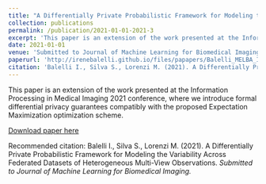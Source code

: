 ```yaml
---
title: "A Differentially Private Probabilistic Framework for Modeling the Variability Across Federated Datasets of Heterogeneous Multi-View Observations"
collection: publications
permalink: /publication/2021-01-01-2021-3
excerpt: 'This paper is an extension of the work presented at the Information Processing in Medical Imaging 2021 conference, where we introduce formal differential privacy guarantees compatibly with the proposed Expectation Maximization optimization scheme.'
date: 2021-01-01
venue: 'Submitted to Journal of Machine Learning for Biomedical Imaging'
paperurl: 'http://irenebalelli.github.io/files/papapers/Balelli_MELBA_IPMI2021.pdf'
citation: 'Balelli I., Silva S., Lorenzi M. (2021). A Differentially Private Probabilistic Framework for Modeling the Variability Across Federated Datasets of Heterogeneous Multi-View Observations. <i>Submitted to Journal of Machine Learning for Biomedical Imaging<i>.'
---
```

This paper is an extension of the work presented at the Information Processing in Medical Imaging 2021 conference, where we introduce formal differential privacy guarantees compatibly with the proposed Expectation Maximization optimization scheme.

[Download paper here](http://irenebalelli.github.io/files/papapers/Balelli_MELBA_IPMI2021.pdf)

Recommended citation: Balelli I., Silva S., Lorenzi M. (2021). A Differentially Private Probabilistic Framework for Modeling the Variability Across Federated Datasets of Heterogeneous Multi-View Observations. <i>Submitted to Journal of Machine Learning for Biomedical Imaging<i>.